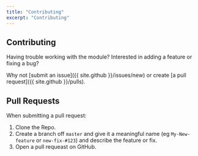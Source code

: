 ```yaml
---
title: "Contributing"
excerpt: "Contributing"
---
```


## Contributing

Having trouble working with the module? Interested in adding a feature or fixing a bug?

Why not [submit an issue]({{ site.github }}/issues/new) or create [a pull request]({{ site.github }}/pulls).


## Pull Requests

When submitting a pull request: 

1. Clone the Repo.
2. Create a branch off `master` and give it a meaningful name (eg `My-New-feature` or `new-fix-#123`) and describe the feature or fix. 
3. Open a pull requeast on GitHub.
